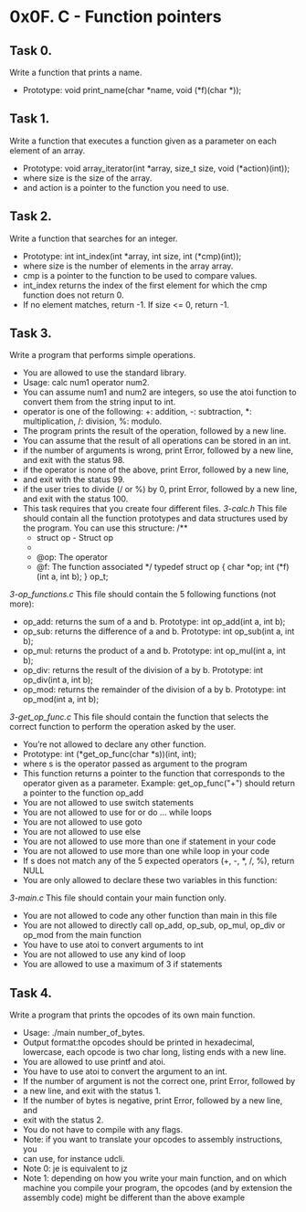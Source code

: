 # 0x0F. C - Function pointers

## Task 0.
Write a function that prints a name.
- Prototype: void print_name(char *name, void (*f)(char *));

## Task 1.
Write a function that executes a function given as a parameter on each
element of an array.
- Prototype: void array_iterator(int *array, size_t size, void (*action)(int));
- where size is the size of the array.
- and action is a pointer to the function you need to use.

## Task 2.
Write a function that searches for an integer.
- Prototype: int int_index(int *array, int size, int (*cmp)(int));
- where size is the number of elements in the array array.
- cmp is a pointer to the function to be used to compare values.
- int_index returns the index of the first element for which the cmp function does
not return 0.
- If no element matches, return -1. If size <= 0, return -1.

## Task 3.
Write a program that performs simple operations.
- You are allowed to use the standard library.
- Usage: calc num1 operator num2.
- You can assume num1 and num2 are integers, so use the atoi function to convert
them from the string input to int.
- operator is one of the following: +: addition, -: subtraction, *:
multiplication, /: division, %: modulo.
- The program prints the result of the operation, followed by a new line.
- You can assume that the result of all operations can be stored in an int.
- if the number of arguments is wrong, print Error, followed by a new line, and
exit with the status 98.
- if the operator is none of the above, print Error, followed by a new line,
- and exit with the status 99.
- if the user tries to divide (/ or %) by 0, print Error, followed by a new
line, and exit with the status 100.
- This task requires that you create four different files.
*3-calc.h*
This file should contain all the function prototypes
and data structures used by the program. You can use this structure:
/**
  * struct op - Struct op
  *
  * @op: The operator
  * @f: The function associated
  */
typedef struct op
{
	char *op;
	int (*f)(int a, int b);
} op_t;

*3-op_functions.c*
This file should contain the 5 following functions (not more):
- op_add: returns the sum of a and b. Prototype: int op_add(int a, int b);
- op_sub: returns the difference of a and b. Prototype: int op_sub(int a, int b);
- op_mul: returns the product of a and b. Prototype: int op_mul(int a, int b);
- op_div: returns the result of the division of a by b. Prototype: int op_div(int
a, int b);
- op_mod: returns the remainder of the division of a by b. Prototype: int
op_mod(int a, int b);

*3-get_op_func.c*
This file should contain the function that selects the correct function to
perform the operation asked by the user.
- You’re not allowed to declare any other function.
- Prototype: int (*get_op_func(char *s))(int, int);
- where s is the operator passed as argument to the program
- This function returns a pointer to the function that corresponds to the operator
given as a parameter. Example: get_op_func("+") should return a pointer to the
function op_add
- You are not allowed to use switch statements
- You are not allowed to use for or do ... while loops
- You are not allowed to use goto
- You are not allowed to use else
- You are not allowed to use more than one if statement in your code
- You are not allowed to use more than one while loop in your code
- If s does not match any of the 5 expected operators (+, -, *, /, %), return NULL
- You are only allowed to declare these two variables in this function:

*3-main.c*
This file should contain your main function only.
- You are not allowed to code any other function than main in this file
- You are not allowed to directly call op_add, op_sub, op_mul, op_div or op_mod
from the main function
- You have to use atoi to convert arguments to int
- You are not allowed to use any kind of loop
- You are allowed to use a maximum of 3 if statements

## Task 4.
Write a program that prints the opcodes of its own main function.
- Usage: ./main number_of_bytes.
- Output format:the opcodes should be printed in hexadecimal, lowercase, each
opcode is two char long, listing ends with a new line.
- You are allowed to use printf and atoi.
- You have to use atoi to convert the argument to an int.
- If the number of argument is not the correct one, print Error, followed by
- a new line, and exit with the status 1.
- If the number of bytes is negative, print Error, followed by a new line, and
- exit with the status 2.
- You do not have to compile with any flags.
- Note: if you want to translate your opcodes to assembly instructions, you
- can use, for instance udcli.
- Note 0: je is equivalent to jz
- Note 1: depending on how you write your main function, and on which machine you
compile your program, the opcodes (and by extension the assembly code) might be
different than the above example
